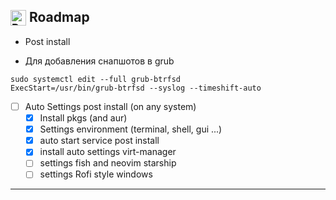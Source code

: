 <h2><sub><img src="https://raw.githubusercontent.com/Tarikul-Islam-Anik/Animated-Fluent-Emojis/master/Emojis/Travel%20and%20places/Rocket.png" alt="Rocket" width="25" height="25" /></sub> Roadmap</h2>

- Post install

- Для добавления снапшотов в grub
```
sudo systemctl edit --full grub-btrfsd
ExecStart=/usr/bin/grub-btrfsd --syslog --timeshift-auto
```


- [ ] Auto Settings post install (on any system)
  - [x] Install pkgs (and aur)
  - [x] Settings environment (terminal, shell, gui ...)
  - [x] auto start service post install
  - [x] install auto settings virt-manager
  - [ ] settings fish and neovim starship 
  - [ ] settings Rofi style windows    

---

